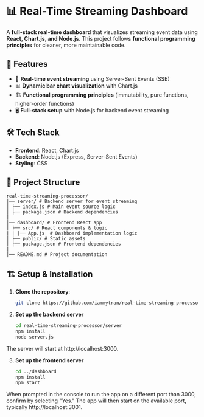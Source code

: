 # 📊 Real-Time Streaming Dashboard

A **full-stack real-time dashboard** that visualizes streaming event data using **React, Chart.js, and Node.js**. This project follows **functional programming principles** for cleaner, more maintainable code.

## 🚀 Features
- 📡 **Real-time event streaming** using Server-Sent Events (SSE)
- 📊 **Dynamic bar chart visualization** with Chart.js
- 🏗 **Functional programming principles** (immutability, pure functions, higher-order functions)
- 🖥️ **Full-stack setup** with Node.js for backend event streaming

## 🛠️ Tech Stack
- **Frontend**: React, Chart.js
- **Backend**: Node.js (Express, Server-Sent Events)
- **Styling**: CSS

## 📂 Project Structure
```plaintext
real-time-streaming-processor/ 
│── server/ # Backend server for event streaming 
│ ├── index.js # Main event source logic 
│ ├── package.json # Backend dependencies 
|
│── dashboard/ # Frontend React app 
│ ├── src/ # React components & logic
| | |── App.js  # Dashboard implementation logic
│ ├── public/ # Static assets 
│ ├── package.json # Frontend dependencies 
|
│── README.md # Project documentation
```

## 🏗 Setup & Installation
1. **Clone the repository**:
   ```sh
   git clone https://github.com/iammytran/real-time-streaming-processor.git
   ```
   
2.  **Set up the backend server**
    ```sh
    cd real-time-streaming-processor/server
    npm install
    node server.js
    ```
The server will start at http://localhost:3000.

3.  **Set up the frontend server**
    ```sh
    cd ../dashboard
    npm install
    npm start
    ```
When prompted in the console to run the app on a different port than 3000, confirm by selecting "Yes." The app will then start on the available port, typically http://localhost:3001.
